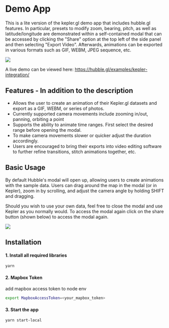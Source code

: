 # Demo App

This is a lite version of the kepler.gl demo app that includes hubble.gl features. In particular, presets to modify zoom, bearing, pitch, as well as latitude/longitude are demonstrated within a self-contained modal that can be accessed by clicking the "Share" option at the top left of the side panel and then selecting "Export Video". Afterwards, animations can be exported in various formats such as GIF, WEBM, JPEG sequence, etc.

<img src="https://user-images.githubusercontent.com/33266041/126054581-a5f38817-5775-4fca-8901-6c25d8194458.png">

A live demo can be viewed here:
https://hubble.gl/examples/kepler-integration/

## Features - In addition to the description
- Allows the user to create an animation of their Kepler.gl datasets and export as a GIF, WEBM, or series of photos.
- Currently supported camera movements include zooming in/out, panning, orbiting a point
- Supports the ability to animate time ranges. First select the desired range before opening the modal.
- To make camera movements slower or quicker adjust the duration accordingly.
- Users are encouraged to bring their exports into video editing software to further refine transitions, stitch animations together, etc.

## Basic Usage
By default Hubble's modal will open up, allowing users to create animations with the sample data. Users can drag around the map in the modal (or in Kepler), zoom in by scrolling, and adjust the camera angle by holding SHIFT and dragging. 

Should you wish to use your own data, feel free to close the modal and use Kepler as you normally would. To access the modal again click on the share button (shown below) to access the modal again.

<img src="https://user-images.githubusercontent.com/33266041/126054524-607641cf-b362-4728-98b7-e8ce8a97cd1a.png">



## Installation
#### 1. Install all required libraries
```sh
yarn
```

#### 2. Mapbox Token
add mapbox access token to node env

```sh
export MapboxAccessToken=<your_mapbox_token>
```

#### 3. Start the app

```sh
yarn start-local
```